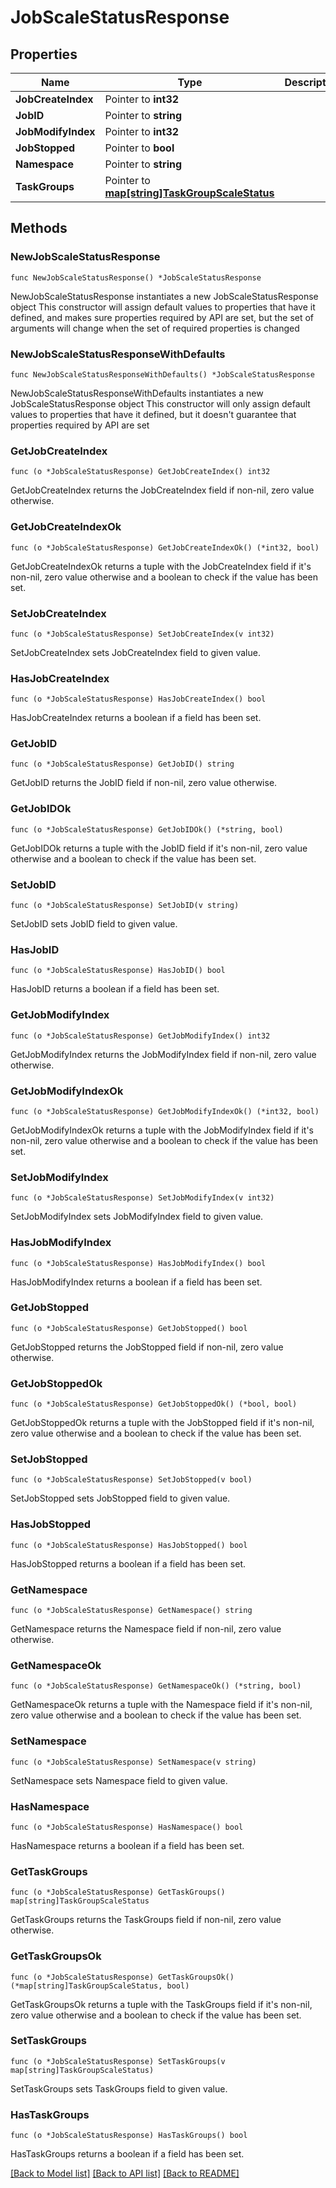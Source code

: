 # JobScaleStatusResponse

## Properties

Name | Type | Description | Notes
------------ | ------------- | ------------- | -------------
**JobCreateIndex** | Pointer to **int32** |  | [optional] 
**JobID** | Pointer to **string** |  | [optional] 
**JobModifyIndex** | Pointer to **int32** |  | [optional] 
**JobStopped** | Pointer to **bool** |  | [optional] 
**Namespace** | Pointer to **string** |  | [optional] 
**TaskGroups** | Pointer to [**map[string]TaskGroupScaleStatus**](TaskGroupScaleStatus.md) |  | [optional] 

## Methods

### NewJobScaleStatusResponse

`func NewJobScaleStatusResponse() *JobScaleStatusResponse`

NewJobScaleStatusResponse instantiates a new JobScaleStatusResponse object
This constructor will assign default values to properties that have it defined,
and makes sure properties required by API are set, but the set of arguments
will change when the set of required properties is changed

### NewJobScaleStatusResponseWithDefaults

`func NewJobScaleStatusResponseWithDefaults() *JobScaleStatusResponse`

NewJobScaleStatusResponseWithDefaults instantiates a new JobScaleStatusResponse object
This constructor will only assign default values to properties that have it defined,
but it doesn't guarantee that properties required by API are set

### GetJobCreateIndex

`func (o *JobScaleStatusResponse) GetJobCreateIndex() int32`

GetJobCreateIndex returns the JobCreateIndex field if non-nil, zero value otherwise.

### GetJobCreateIndexOk

`func (o *JobScaleStatusResponse) GetJobCreateIndexOk() (*int32, bool)`

GetJobCreateIndexOk returns a tuple with the JobCreateIndex field if it's non-nil, zero value otherwise
and a boolean to check if the value has been set.

### SetJobCreateIndex

`func (o *JobScaleStatusResponse) SetJobCreateIndex(v int32)`

SetJobCreateIndex sets JobCreateIndex field to given value.

### HasJobCreateIndex

`func (o *JobScaleStatusResponse) HasJobCreateIndex() bool`

HasJobCreateIndex returns a boolean if a field has been set.

### GetJobID

`func (o *JobScaleStatusResponse) GetJobID() string`

GetJobID returns the JobID field if non-nil, zero value otherwise.

### GetJobIDOk

`func (o *JobScaleStatusResponse) GetJobIDOk() (*string, bool)`

GetJobIDOk returns a tuple with the JobID field if it's non-nil, zero value otherwise
and a boolean to check if the value has been set.

### SetJobID

`func (o *JobScaleStatusResponse) SetJobID(v string)`

SetJobID sets JobID field to given value.

### HasJobID

`func (o *JobScaleStatusResponse) HasJobID() bool`

HasJobID returns a boolean if a field has been set.

### GetJobModifyIndex

`func (o *JobScaleStatusResponse) GetJobModifyIndex() int32`

GetJobModifyIndex returns the JobModifyIndex field if non-nil, zero value otherwise.

### GetJobModifyIndexOk

`func (o *JobScaleStatusResponse) GetJobModifyIndexOk() (*int32, bool)`

GetJobModifyIndexOk returns a tuple with the JobModifyIndex field if it's non-nil, zero value otherwise
and a boolean to check if the value has been set.

### SetJobModifyIndex

`func (o *JobScaleStatusResponse) SetJobModifyIndex(v int32)`

SetJobModifyIndex sets JobModifyIndex field to given value.

### HasJobModifyIndex

`func (o *JobScaleStatusResponse) HasJobModifyIndex() bool`

HasJobModifyIndex returns a boolean if a field has been set.

### GetJobStopped

`func (o *JobScaleStatusResponse) GetJobStopped() bool`

GetJobStopped returns the JobStopped field if non-nil, zero value otherwise.

### GetJobStoppedOk

`func (o *JobScaleStatusResponse) GetJobStoppedOk() (*bool, bool)`

GetJobStoppedOk returns a tuple with the JobStopped field if it's non-nil, zero value otherwise
and a boolean to check if the value has been set.

### SetJobStopped

`func (o *JobScaleStatusResponse) SetJobStopped(v bool)`

SetJobStopped sets JobStopped field to given value.

### HasJobStopped

`func (o *JobScaleStatusResponse) HasJobStopped() bool`

HasJobStopped returns a boolean if a field has been set.

### GetNamespace

`func (o *JobScaleStatusResponse) GetNamespace() string`

GetNamespace returns the Namespace field if non-nil, zero value otherwise.

### GetNamespaceOk

`func (o *JobScaleStatusResponse) GetNamespaceOk() (*string, bool)`

GetNamespaceOk returns a tuple with the Namespace field if it's non-nil, zero value otherwise
and a boolean to check if the value has been set.

### SetNamespace

`func (o *JobScaleStatusResponse) SetNamespace(v string)`

SetNamespace sets Namespace field to given value.

### HasNamespace

`func (o *JobScaleStatusResponse) HasNamespace() bool`

HasNamespace returns a boolean if a field has been set.

### GetTaskGroups

`func (o *JobScaleStatusResponse) GetTaskGroups() map[string]TaskGroupScaleStatus`

GetTaskGroups returns the TaskGroups field if non-nil, zero value otherwise.

### GetTaskGroupsOk

`func (o *JobScaleStatusResponse) GetTaskGroupsOk() (*map[string]TaskGroupScaleStatus, bool)`

GetTaskGroupsOk returns a tuple with the TaskGroups field if it's non-nil, zero value otherwise
and a boolean to check if the value has been set.

### SetTaskGroups

`func (o *JobScaleStatusResponse) SetTaskGroups(v map[string]TaskGroupScaleStatus)`

SetTaskGroups sets TaskGroups field to given value.

### HasTaskGroups

`func (o *JobScaleStatusResponse) HasTaskGroups() bool`

HasTaskGroups returns a boolean if a field has been set.


[[Back to Model list]](../README.md#documentation-for-models) [[Back to API list]](../README.md#documentation-for-api-endpoints) [[Back to README]](../README.md)


